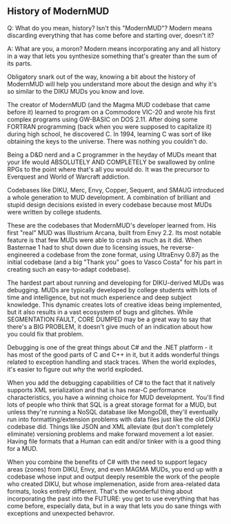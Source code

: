 History of ModernMUD
--------------------

Q: What do you mean, history? Isn't this "ModernMUD"? Modern means discarding
everything that has come before and starting over, doesn't it?

A: What are you, a moron? Modern means incorporating any and all history in a
way that lets you synthesize something that's greater than the sum of its
parts.

Obligatory snark out of the way, knowing a bit about the history of ModernMUD
will help you understand more about the design and why it's so similar to the
DIKU MUDs you know and love.

The creator of ModernMUD (and the Magma MUD codebase that came before it)
learned to program on a Commodore VIC-20 and wrote his first complex programs
using GW-BASIC on DOS 2.11. After doing some FORTRAN programming (back when
you were supposed to capitalize it) during high school, he discovered C. In
1994, learning C was sort of like obtaining the keys to the universe. There was
nothing you couldn't do.

Being a D&D nerd and a C programmer in the heyday of MUDs meant that your life
would ABSOLUTELY AND COMPLETELY be swallowed by online RPGs to the point where
that's all you would do. It was the precursor to Everquest and World of Warcraft
addiction.

Codebases like DIKU, Merc, Envy, Copper, Sequent, and SMAUG introduced a whole
generation to MUD development. A combination of brilliant and stupid design
decisions existed in every codebase because most MUDs were written by college
students.

These are the codebases that ModernMUD's developer learned from. His first
"real" MUD was Illustrium Arcana, built from Envy 2.2. Its most notable feature
is that few MUDs were able to crash as much as it did. When Basternae 1 had to
shut down due to licensing issues, he reverse-engineered a codebase from the
zone format, using UltraEnvy 0.87j as the initial codebase (and a big "Thank
you" goes to Vasco Costa" for his part in creating such an easy-to-adapt
codebase).

The hardest part about running and developing for DIKU-derived MUDs was
debugging. MUDs are typically developed by college students with lots of time
and intelligence, but not much experience and deep subject knowledge. This
dynamic creates lots of creative ideas being implemented, but it also results
in a vast ecosystem of bugs and glitches. While SEGMENTATION FAULT, CORE DUMPED
may be a great way to say that there's a BIG PROBLEM, it doesn't give much of
an indication about how you could fix that problem.

Debugging is one of the great things about C# and the .NET platform - it has
most of the good parts of C and C++ in it, but it adds wonderful things related
to exception handling and stack traces. When the world explodes, it's easier
to figure out *why* the world exploded.

When you add the debugging capabilities of C# to the fact that it natively
supports XML serialization and that is has near-C performance characteristics,
you have a winning choice for MUD development. You'll find lots of people who
think that SQL is a great storage format for a MUD, but unless they're running
a NoSQL database like MongoDB, they'll eventually run into formatting/extension
problems with data files just like the old DIKU codebase did. Things like JSON
and XML alleviate (but don't completely eliminate) versioning problems and make
forward movement a lot easier. Having file formats that a Human can edit and/or
tinker with is a good thing for a MUD.

When you combine the benefits of C# with the need to support legacy areas
(zones) from DIKU, Envy, and even MAGMA MUDs, you end up with a codebase whose
input and output deeply resemble the work of the people who created DIKU, but
whose implemenation, aside from area-related data formats, looks entirely
different. That's the wonderful thing about incorporating the past into the
FUTURE: you get to use everything that has come before, especially data, but
in a way that lets you do sane things with exceptions and unexpected behavror.

